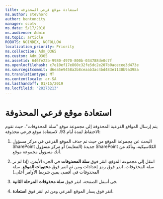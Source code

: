 ```yaml
---
title: استعادة موقع فرعي المحذوفة
ms.author: stevhord
author: bentoncity
manager: scotv
ms.date: 5/17/2018
ms.audience: Admin
ms.topic: article
ROBOTS: NOINDEX, NOFOLLOW
localization_priority: Priority
ms.collection: Adm_O365
ms.custom: Adm_O365
ms.assetid: 646fe22b-9980-4970-800b-034788de0c7f
ms.openlocfilehash: c7e10ef17e860c32fe5dc2e207b0acecee3d473e
ms.sourcegitcommit: d6ea5e9458a2b8ceaab3ac4bd483e1130b9a398a
ms.translationtype: MT
ms.contentlocale: ar-SA
ms.lasthandoff: 01/15/2019
ms.locfileid: "28273213"
---
```

# <a name="restore-a-deleted-subsite"></a>استعادة موقع فرعي المحذوفة

يتم إرسال المواقع الفرعية المحذوفة إلى مجموعة موقع "سلة المحذوفات"، حيث تقوم الاحتفاظ لمدة أيام 93. لاستعادة موقع فرعي محذوفة:
  
1. البحث عن مجموعة الموقع من حيث تم حذف الموقع الفرعي في مركز مسؤول SharePoint جديدة (المعاينة) أو مركز مسؤول SharePoint الكلاسيكية، وتأكد من أنك مسؤول مجموعة موقع. 
    
2. انتقل إلى مجموعة الموقع. انقر فوق **سلة المحذوفات** في الجزء الأيمن. (إذا لم تر سلة المحذوفات، انقر فوق رمز إعدادات ومن ثم انقر فوق **محتويات الموقع**. سلة المحذوفات في أقصى يمين شريط الأوامر أعلى.)
    
3. في أسفل الصفحة، انقر فوق **سلة محذوفات المرحلة الثانية**.
    
4. انقر فوق يسار الموقع الفرعي ومن ثم انقر فوق **استعادة**.
    

